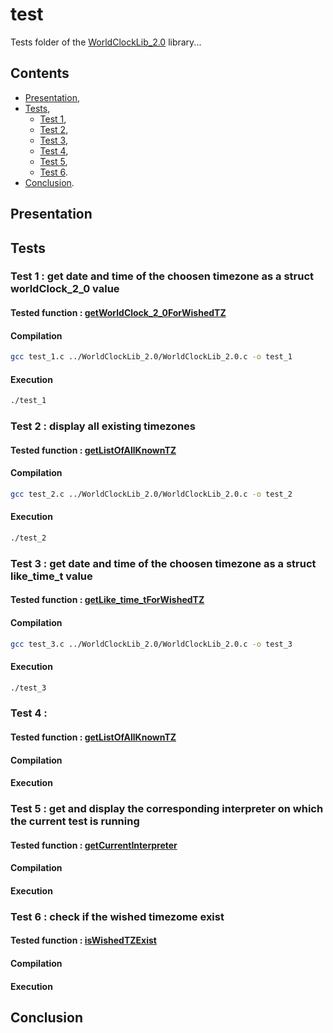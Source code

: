 # test

Tests folder of the [WorldClockLib_2.0](https://github.com/Vicken-Ghoubiguian/WorldClockLib_2.0) library...

## Contents

* [Presentation](#presentation),
* [Tests](#tests),
    * [Test 1](#test_1),
    * [Test 2](#test_2),
    * [Test 3](#test_3),
    * [Test 4](#test_4),
    * [Test 5](#test_5),
    * [Test 6](#test_6).
* [Conclusion](#conclusion).

<a name="presentation"></a>
## Presentation

<a name="tests"></a>
## Tests

<a name="test_1"></a>
### Test 1 : get date and time of the choosen timezone as a struct worldClock_2_0 value

#### Tested function : [getWorldClock_2_0ForWishedTZ]()

#### Compilation

```bash
gcc test_1.c ../WorldClockLib_2.0/WorldClockLib_2.0.c -o test_1
```

#### Execution

```bash
./test_1
```

<a name="test_2"></a>
### Test 2 : display all existing timezones

#### Tested function : [getListOfAllKnownTZ]()

#### Compilation

```bash
gcc test_2.c ../WorldClockLib_2.0/WorldClockLib_2.0.c -o test_2
```

#### Execution

```bash
./test_2
```

<a name="test_3"></a>
### Test 3 : get date and time of the choosen timezone as a struct like_time_t value

#### Tested function : [getLike_time_tForWishedTZ]()

#### Compilation

```bash
gcc test_3.c ../WorldClockLib_2.0/WorldClockLib_2.0.c -o test_3
```

#### Execution

```bash
./test_3
```

<a name="test_4"></a>
### Test 4 :

#### Tested function : [getListOfAllKnownTZ]()

#### Compilation

#### Execution

<a name="test_5"></a>
### Test 5 : get and display the corresponding interpreter on which the current test is running

#### Tested function : [getCurrentInterpreter]()

#### Compilation

#### Execution

<a name="test_6"></a>
### Test 6 : check if the wished timezome exist

#### Tested function : [isWishedTZExist]()

#### Compilation

#### Execution

<a name="conclusion"></a>
## Conclusion